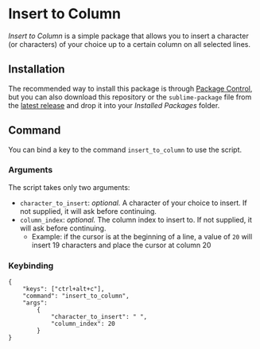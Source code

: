 # Insert to Column
_Insert to Column_ is a simple package that allows you to insert a character (or characters) of your choice up to a certain column on all selected lines.

## Installation
The recommended way to install this package is through [Package Control](https://packagecontrol.io/), but you can also download this repository or the `sublime-package` file from the [latest release](https://github.com/abluescarab/sublime_insert-to-column/releases/latest) and drop it into your _Installed Packages_ folder.

## Command
You can bind a key to the command `insert_to_column` to use the script.

### Arguments
The script takes only two arguments:
* `character_to_insert`: _optional._ A character of your choice to insert. If not supplied, it will ask before continuing.
* `column_index`: _optional._ The column index to insert to. If not supplied, it will ask before continuing.
    * Example: if the cursor is at the beginning of a line, a value of `20` will insert 19 characters and place the cursor at column 20

### Keybinding
    {
        "keys": ["ctrl+alt+c"],
        "command": "insert_to_column",
        "args":
            {
                "character_to_insert": " ",
                "column_index": 20
            }
    }
